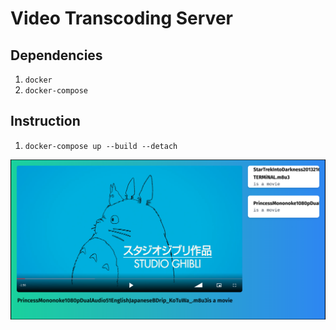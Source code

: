 # Video Transcoding Server

## Dependencies

1. `docker`
2. `docker-compose`

## Instruction

1. `docker-compose up --build --detach`

![picture of the working system](imgs/screenshot.png)
